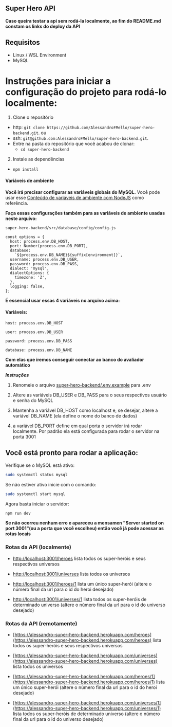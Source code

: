 ## Super Hero API

**Caso queira testar a api sem rodá-la localmente, ao fim do README.md constam os links do deploy da API** 

## Requisitos
* Linux / WSL Environment
* MySQL

# Instruções para iniciar a configuração do projeto para rodá-lo localmente:

1. Clone o repositório
  * http: `git clone https://github.com/AlessandroFMello/super-hero-backend.git`.
  ou
  * ssh: `git@github.com:AlessandroFMello/super-hero-backend.git`.
  * Entre na pasta do repositório que você acabou de clonar:
    * `cd super-hero-backend`

2. Instale as dependências
  * `npm install`


#### Variáveis de ambiente

**Você irá precisar configurar as variáveis globais do MySQL.** Você pode usar esse [Conteúdo de variáveis de ambiente com NodeJS](https://blog.rocketseat.com.br/variaveis-ambiente-nodejs/) como referência.

**Faça essas configurações também para as variáveis de ambiente usadas neste arquivo:**

`super-hero-backend/src/database/config/config.js`

```
const options = {
  host: process.env.DB_HOST,
  port: Number(process.env.DB_PORT),
  database:
    `${process.env.DB_NAME}${suffix[environment]}`,
  username: process.env.DB_USER,
  password: process.env.DB_PASS,
  dialect: 'mysql',
  dialectOptions: {
    timezone: 'Z',
  },
  logging: false,
};

```

**É essencial usar essas 4 variáveis no arquivo acima:**

#### Variáveis:

`host: process.env.DB_HOST`

`user: process.env.DB_USER`

`password: process.env.DB_PASS`

`database: process.env.DB_NAME`

**Com elas que iremos conseguir conectar ao banco do avaliador automático**

***Instruções***
1. Renomeie o arquivo [super-hero-backend/.env.example](super-hero-backend/.env.example) para .env

2. Altere as variáveis DB_USER e DB_PASS para o seus respectivos usuário e senha do MySQL

3. Mantenha a variável DB_HOST como localhost e, se desejar, altere a variável DB_NAME (ela define o nome do banco de dados)

4. a variável DB_PORT define em qual porta o servidor irá rodar localmente. Por padrão ela está configurada para rodar o servidor na porta 3001


## Você está pronto para rodar a aplicação:
Verifique se o MySQL está ativo:
```bash
sudo systemctl status mysql
```

Se não estiver ativo inicie com o comando:
```bash
sudo systemctl start mysql
```
Agora basta iniciar o servidor:
```bash
npm run dev
```

**Se não ocorreu nenhum erro e apareceu a mensamen "Server started on port 3001"(ou a porta que você escolheu) então você já pode acessar as rotas locais**

### Rotas da API (localmente)

* [http://localhost:3001/heroes](http://localhost:3001/heroes) lista todos os super-heróis e seus respectivos universos

* [http://localhost:3001/universes](http://localhost:3001/universes) lista todos os universos

* [http://localhost:3001/heroes/1](http://localhost:3001/heroes/1) lista um único super-herói (altere o número final da url para o id do heroi desejado)

* [http://localhost:3001/universes/1](http://localhost:3001/universes/1) lista todos os super-heróis de determinado universo (altere o número final da url para o id do universo desejado)

### Rotas da API (remotamente)

* [https://alessandro-super-hero-backend.herokuapp.com/heroes](https://alessandro-super-hero-backend.herokuapp.com/heroes) lista todos os super-heróis e seus respectivos universos

* [https://alessandro-super-hero-backend.herokuapp.com/universes](https://alessandro-super-hero-backend.herokuapp.com/universes) lista todos os universos

* [https://alessandro-super-hero-backend.herokuapp.com/heroes/1](https://alessandro-super-hero-backend.herokuapp.com/heroes/1) lista um único super-herói (altere o número final da url para o id do heroi desejado)

* [https://alessandro-super-hero-backend.herokuapp.com/universes/1](https://alessandro-super-hero-backend.herokuapp.com/universes/1) lista todos os super-heróis de determinado universo (altere o número final da url para o id do universo desejado)
